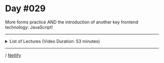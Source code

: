 # Day #029
More forms practice AND the introduction of another key frontend technology: JavaScript!

---

<details>
    <summary>List of Lectures (Video Duration: 53 minutes)</summary>
    <ul>
        <li>Your Challenge!</li>
        <li>Challenge: Base Page Structure & Styling</li>
        <li>Quiz 4 - Learning Check: Web Forms</li>
        <li>Challenge: First Set of Input Elements</li>
        <li>Challenge: Adding Remaining Elements</li>
        <li>Challenge: Submission & Validation</li>
        <li>Challenge: Styling</li>
        <hr>
        <li>Module Introduction</li>
        <li>What is JavaScript & Why would we use it?</li>
        <li>What You Will Learn In this Module</li>
        <li>Introducing Values & Variables</li>
    </ul>
</details>

---

/ [Netlify](https://dyrits-contact-us.netlify.app/)